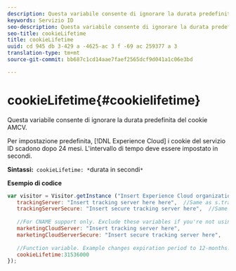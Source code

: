 ```yaml
---
description: Questa variabile consente di ignorare la durata predefinita del cookie AMCV.
keywords: Servizio ID
seo-description: Questa variabile consente di ignorare la durata predefinita del cookie AMCV.
seo-title: cookieLifetime
title: cookieLifetime
uuid: cd 945 db 3-429 a -4625-ac 3 f -69 ac 259377 a 3
translation-type: tm+mt
source-git-commit: bb687c1cd14aae7faef2565dcf9d041a1c06e3bd

---
```



# cookieLifetime{#cookielifetime}

Questa variabile consente di ignorare la durata predefinita del cookie AMCV.

Per impostazione predefinita, [!DNL Experience Cloud] i cookie del servizio ID scadono dopo 24 mesi. L&#39;intervallo di tempo deve essere impostato in secondi.

**Sintassi:**` cookieLifetime: *`durata in secondi`*`

**Esempio di codice**

```js
var visitor = Visitor.getInstance ("Insert Experience Cloud organization ID here",{ 
   trackingServer: "Insert tracking server here here",  //Same as s.trackingServer 
   trackingServerSecure: "Insert secure tracking server here",  //Same as s.trackingServerSecure 
 
   //For CNAME support only. Exclude these variables if you're not using CNAME 
   marketingCloudServer: "Insert tracking server here", 
   marketingCloudServerSecure: "Insert secure tracking server here", 
 
   //Function variable. Example changes expiration period to 12-months. 
   cookieLifetime:31536000 
});
```

